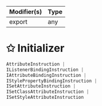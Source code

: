 | Modifier(s)                            | Type                     |
|----------------------------------------|--------------------------|
| export | any |

# &#10025; Initializer

```ts
AttributeInstruction |
IListenerBindingInstruction |
IAttributeBindingInstruction |
IStylePropertyBindingInstruction |
ISetAttributeInstruction |
ISetClassAttributeInstruction |
ISetStyleAttributeInstruction
```